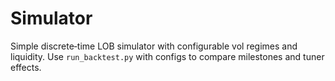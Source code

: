 # Simulator

Simple discrete‑time LOB simulator with configurable vol regimes and liquidity.
Use `run_backtest.py` with configs to compare milestones and tuner effects.
